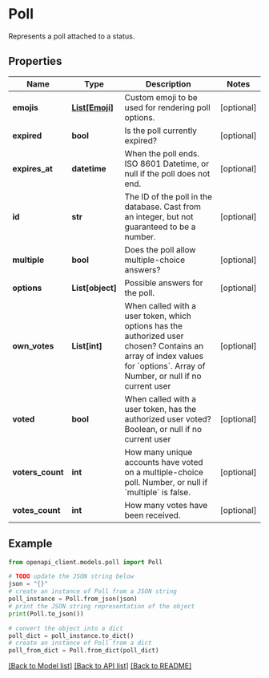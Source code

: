 # Poll

Represents a poll attached to a status.

## Properties

Name | Type | Description | Notes
------------ | ------------- | ------------- | -------------
**emojis** | [**List[Emoji]**](Emoji.md) | Custom emoji to be used for rendering poll options. | [optional] 
**expired** | **bool** | Is the poll currently expired? | [optional] 
**expires_at** | **datetime** | When the poll ends. ISO 8601 Datetime, or null if the poll does not end. | [optional] 
**id** | **str** | The ID of the poll in the database. Cast from an integer, but not guaranteed to be a number. | [optional] 
**multiple** | **bool** | Does the poll allow multiple-choice answers? | [optional] 
**options** | **List[object]** | Possible answers for the poll. | [optional] 
**own_votes** | **List[int]** | When called with a user token, which options has the authorized user chosen? Contains an array of index values for &#x60;options&#x60;. Array of Number, or null if no current user | [optional] 
**voted** | **bool** | When called with a user token, has the authorized user voted? Boolean, or null if no current user | [optional] 
**voters_count** | **int** | How many unique accounts have voted on a multiple-choice poll. Number, or null if &#x60;multiple&#x60; is false. | [optional] 
**votes_count** | **int** | How many votes have been received. | [optional] 

## Example

```python
from openapi_client.models.poll import Poll

# TODO update the JSON string below
json = "{}"
# create an instance of Poll from a JSON string
poll_instance = Poll.from_json(json)
# print the JSON string representation of the object
print(Poll.to_json())

# convert the object into a dict
poll_dict = poll_instance.to_dict()
# create an instance of Poll from a dict
poll_from_dict = Poll.from_dict(poll_dict)
```
[[Back to Model list]](../README.md#documentation-for-models) [[Back to API list]](../README.md#documentation-for-api-endpoints) [[Back to README]](../README.md)


